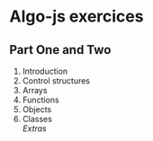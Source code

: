 # Algo-js exercices

## Part One and Two
1. Introduction
2. Control structures
3. Arrays
4. Functions
5. Objects
6. Classes  
*Extras*